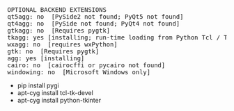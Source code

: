 
<pre>
OPTIONAL BACKEND EXTENSIONS
qt5agg: no  [PySide2 not found; PyQt5 not found]
qt4agg: no  [PySide not found; PyQt4 not found]
gtkagg: no  [Requires pygtk]
tkagg: yes [installing; run-time loading from Python Tcl / Tk]
wxagg: no  [requires wxPython]
gtk: no  [Requires pygtk]
agg: yes [installing]
cairo: no  [cairocffi or pycairo not found]
windowing: no  [Microsoft Windows only]
</pre>

  - pip install pygi
  - apt-cyg install tcl-tk-devel
  - apt-cyg install python-tkinter



